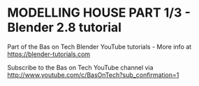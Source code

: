 # MODELLING HOUSE PART 1/3 - Blender 2.8 tutorial
Part of the Bas on Tech Blender YouTube tutorials - More info at https://blender-tutorials.com

Subscribe to the Bas on Tech YouTube channel via http://www.youtube.com/c/BasOnTech?sub_confirmation=1